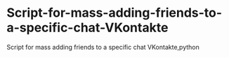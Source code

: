 # Script-for-mass-adding-friends-to-a-specific-chat-VKontakte
Script for mass adding friends to a specific chat VKontakte,python 
